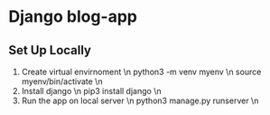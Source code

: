 # Django blog-app
## Set Up Locally
1. Create virtual envirnoment \n
python3 -m venv myenv \n
source myenv/bin/activate \n
2. Install django \n
pip3 install django \n
3. Run the app on local server \n
python3 manage.py runserver \n
